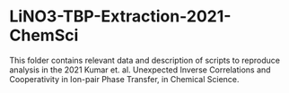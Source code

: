 # LiNO3-TBP-Extraction-2021-ChemSci

This folder contains relevant data and description of scripts to reproduce analysis in the 2021 Kumar et. al. Unexpected Inverse Correlations and Cooperativity in Ion-pair Phase Transfer, in Chemical Science.